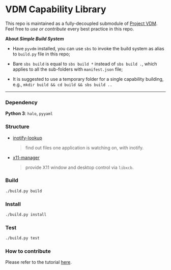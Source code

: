 # VDM Capability Library

This repo is maintained as a fully-decoupled submodule of [Project VDM](https://github.com/VDM-Maintainer-Group/virtual-domain-manager). 
Feel free to *use or contribute* every best practice in this repo.

**About *Simple Build System***

- Have `pyvdm` installed, you can use `sbs` to invoke the build system as alias to `build.py` file in this repo;

- Bare `sbs build` is equal to `sbs build *` instead of `sbs build .`, which applies to all the sub-folders with `manifest.json` file;

- It is suggested to use a temporary folder for a single capability building, e.g., `mkdir build && cd build && sbs build ..`

-----

### Dependency

**Python 3**: `halo`, `pyyaml`

### Structure

- [inotify-lookup](./inotify-lookup)
  
  > find out files one application is watching on, with inotify.

- [x11-manager](./x11-manager)

  > provide X11 window and desktop control via `libxcb`.

### Build

```bash
./build.py build
```

### Install

```bash
./build.py install
```

### Test

```bash
./build.py test
```

### How to contribute

Please refer to the tutorial [here](CONTRIBUTING.md).

